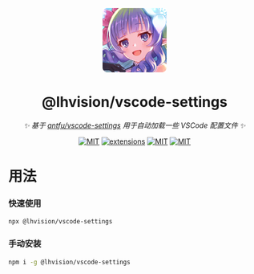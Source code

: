 <div align="center">

  [![Ameth](https://raw.githubusercontent.com/lhvision/lhvision/main/images/Ameth.png)](https://github.com/lhvision/vscode-settings)

# @lhvision/vscode-settings

_✨ 基于 [antfu/vscode-settings](https://github.com/antfu/vscode-settings) 用于自动加载一些 VSCode 配置文件 ✨_  

</div>

<div align="center">

  [![MIT](https://img.shields.io/badge/license-MIT-blue)](https://github.com/lhvision/vscode-settings?tab=MIT-1-ov-file)
  [![extensions](https://img.shields.io/badge/vscode-extensions-green)](./.vscode/extensions.json)
  [![MIT](https://img.shields.io/badge/vscode-code--snippets-green)](./.vscode/global.code-snippets)
  [![MIT](https://img.shields.io/badge/vscode-settings-green)](./.vscode/settings.json)
  
</div>

# 用法

### 快速使用
```bash
npx @lhvision/vscode-settings
```

### 手动安装

```bash
npm i -g @lhvision/vscode-settings
```
